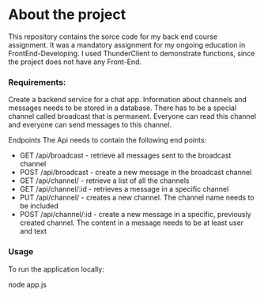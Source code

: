 # About the project

This repository contains the sorce code for my back end course assignment.
It was a mandatory assignment for my ongoing education in FrontEnd-Developing. 
I used ThunderClient to demonstrate functions, since the project does not have any Front-End.

### Requirements:

Create a backend service for a chat app. Information about channels and messages needs to be stored in a database.
There has to be a special channel called broadcast that is permanent. Everyone can read this channel and everyone can send messages to this channel.

Endpoints
The Api needs to contain the following end points:

- GET /api/broadcast - retrieve all messages sent to the broadcast channel
- POST /api/broadcast - create a new message in the broadcast channel
- GET /api/channel/ - retrieve a list of all the channels
- GET /api/channel/:id - retrieves a message in a specific channel
- PUT /api/channel/ - creates a new channel. The channel name needs to be included
- POST /api/channel/:id - create a new message in a specific, previously created channel. The content in a message needs to be at least user and text

### Usage

To run the application locally:

node app.js
